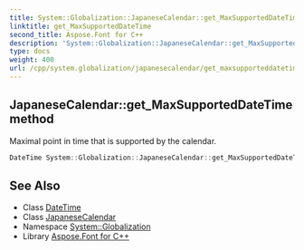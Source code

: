 ```yaml
---
title: System::Globalization::JapaneseCalendar::get_MaxSupportedDateTime method
linktitle: get_MaxSupportedDateTime
second_title: Aspose.Font for C++
description: 'System::Globalization::JapaneseCalendar::get_MaxSupportedDateTime method. Maximal point in time that is supported by the calendar in C++.'
type: docs
weight: 400
url: /cpp/system.globalization/japanesecalendar/get_maxsupporteddatetime/
---
```

## JapaneseCalendar::get_MaxSupportedDateTime method


Maximal point in time that is supported by the calendar.

```cpp
DateTime System::Globalization::JapaneseCalendar::get_MaxSupportedDateTime() const override
```

## See Also

* Class [DateTime](../../../system/datetime/)
* Class [JapaneseCalendar](../)
* Namespace [System::Globalization](../../)
* Library [Aspose.Font for C++](../../../)
